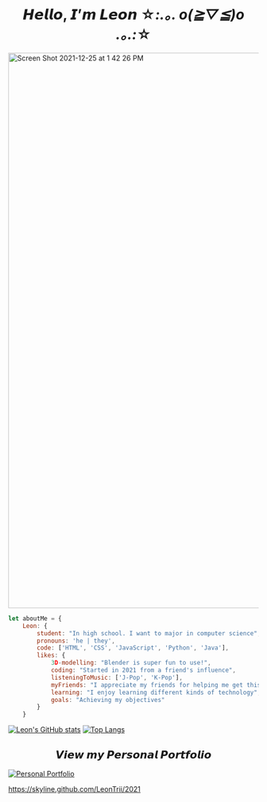 # <div align="center">𝙃𝙚𝙡𝙡𝙤, 𝙄’𝙢 𝙇𝙚𝙤𝙣 ☆*:.｡. o(≧▽≦)o .｡.:*☆</div>

<img width="1119" alt="Screen Shot 2021-12-25 at 1 42 26 PM" src="https://user-images.githubusercontent.com/73002754/147394045-0c724aa7-7500-4398-aefe-35c2120d715f.png">






```js
let aboutMe = {
    Leon: {
        student: "In high school. I want to major in computer science",
        pronouns: 'he | they',
        code: ['HTML', 'CSS', 'JavaScript', 'Python', 'Java'],
        likes: {
            3D-modelling: "Blender is super fun to use!",
            coding: "Started in 2021 from a friend's influence",
            listeningToMusic: ['J-Pop', 'K-Pop'],
            myFriends: "I appreciate my friends for helping me get this far!",
            learning: "I enjoy learning different kinds of technology",
            goals: "Achieving my objectives"
        }
    }
```
[![Leon's GitHub stats](https://github-readme-stats.vercel.app/api?username=truongmleon&show_icons=true&theme=buefy&count_private=true)](https://github.com/truongmleon) [![Top Langs](https://github-readme-stats.vercel.app/api/top-langs/?username=truongmleon&layout=compact&theme=buefy)](https://github.com/truongmleon)

## <div align="center">𝙑𝙞𝙚𝙬 𝙢𝙮 𝙋𝙚𝙧𝙨𝙤𝙣𝙖𝙡 𝙋𝙤𝙧𝙩𝙛𝙤𝙡𝙞𝙤</div>

[![Personal Portfolio](https://github-readme-stats.vercel.app/api/pin/?username=truongmleon&repo=truongmleon.github.io&theme=buefy)](https://github.com/truongmleon/truongmleon.github.io)

https://skyline.github.com/LeonTrii/2021 

